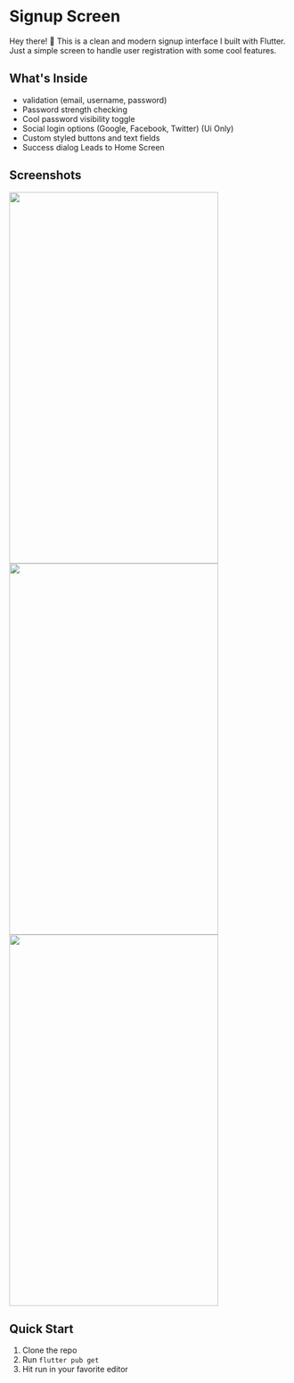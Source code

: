 # Signup Screen

Hey there! 👋 This is a clean and modern signup interface I built with Flutter. Just a simple screen to handle user registration with some cool features.

## What's Inside

- validation (email, username, password)
- Password strength checking
- Cool password visibility toggle
- Social login options (Google, Facebook, Twitter) (Ui Only)
- Custom styled buttons and text fields
- Success dialog Leads to Home Screen

## Screenshots

<img src="https://github.com/user-attachments/assets/f83e25f1-f640-427b-8ab5-9e31fcc73975" width="375" height="667" />
<img src="https://github.com/user-attachments/assets/8ddb5a4c-dc07-429e-aedb-bbec4bb289a4" width="375" height="667" />
<img src="https://github.com/user-attachments/assets/8690c68f-55a7-41c3-946b-3f3012763ac4" width="375" height="667" />

## Quick Start

1. Clone the repo
2. Run `flutter pub get`
3. Hit run in your favorite editor



